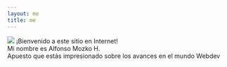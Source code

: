```yaml
---
layout: me
title: me
---
```


<div class="pull-left">
	<img src="{{ site.baseurl }}/assets/img/pixel/alfonsomozkoh_mii.jpg">
	¡Bienvenido a este sitio en Internet!<br>Mi nombre es Alfonso Mozko H.<br>Apuesto que estás impresionado sobre los avances en el mundo Webdev
</div>
